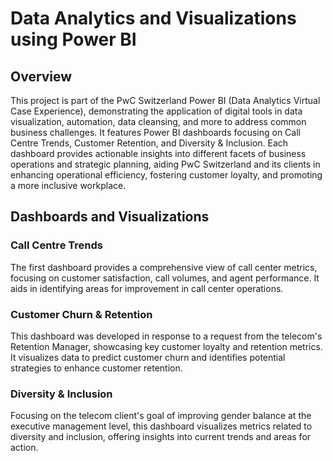 # Data Analytics and Visualizations using Power BI
## Overview
This project is part of the PwC Switzerland Power BI (Data Analytics Virtual Case Experience), demonstrating the application of digital tools in data visualization, automation, data cleansing, and more to address common business challenges. It features Power BI dashboards focusing on Call Centre Trends, Customer Retention, and Diversity & Inclusion. Each dashboard provides actionable insights into different facets of business operations and strategic planning, aiding PwC Switzerland and its clients in enhancing operational efficiency, fostering customer loyalty, and promoting a more inclusive workplace.
## Dashboards and Visualizations
### Call Centre Trends
The first dashboard provides a comprehensive view of call center metrics, focusing on customer satisfaction, call volumes, and agent performance. It aids in identifying areas for improvement in call center operations.
### Customer Churn & Retention
This dashboard was developed in response to a request from the telecom's Retention Manager, showcasing key customer loyalty and retention metrics. It visualizes data to predict customer churn and identifies potential strategies to enhance customer retention.
### Diversity & Inclusion
Focusing on the telecom client's goal of improving gender balance at the executive management level, this dashboard visualizes metrics related to diversity and inclusion, offering insights into current trends and areas for action.

